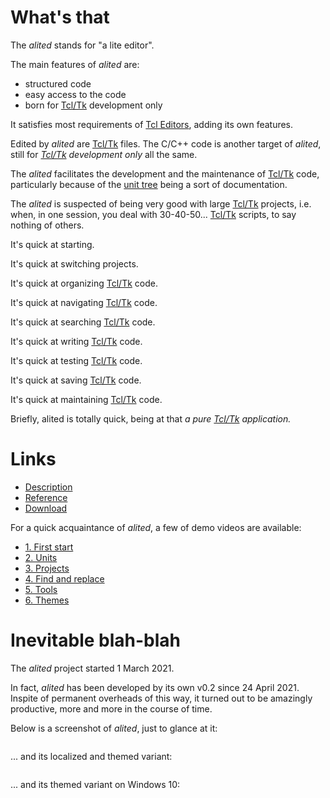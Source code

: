 # What's that

The *alited* stands for "a lite editor".

The main features of *alited* are:

  * structured code 
  * easy access to the code
  * born for [Tcl/Tk](https://wiki.tcl-lang.org/) development only

It satisfies most requirements of [Tcl Editors](https://wiki.tcl-lang.org/Tcl+Editors), adding its own features.

Edited by *alited* are [Tcl/Tk](https://wiki.tcl-lang.org/) files. The C/C++ code is another target of *alited*, still for *[Tcl/Tk](https://wiki.tcl-lang.org/) development only* all the same.

The *alited* facilitates the development and the maintenance of [Tcl/Tk](https://wiki.tcl-lang.org/) code, particularly because of the [unit tree](https://github.com/aplsimple/alited/releases/download/2.Units_alited-1.0.5/2.Units_alited-1.0.5.mp4) being a sort of documentation.

The *alited* is suspected of being very good with large [Tcl/Tk](https://wiki.tcl-lang.org/) projects, i.e. when, in one session, you deal with 30-40-50... [Tcl/Tk](https://wiki.tcl-lang.org/) scripts, to say nothing of others.

It's quick at starting.

It's quick at switching projects.

It's quick at organizing [Tcl/Tk](https://wiki.tcl-lang.org/) code.

It's quick at navigating [Tcl/Tk](https://wiki.tcl-lang.org/) code.

It's quick at searching [Tcl/Tk](https://wiki.tcl-lang.org/) code.

It's quick at writing [Tcl/Tk](https://wiki.tcl-lang.org/) code.

It's quick at testing [Tcl/Tk](https://wiki.tcl-lang.org/) code.

It's quick at saving [Tcl/Tk](https://wiki.tcl-lang.org/) code.

It's quick at maintaining [Tcl/Tk](https://wiki.tcl-lang.org/) code.

Briefly, alited is totally quick, being at that *a pure [Tcl/Tk](https://wiki.tcl-lang.org/) application.*

# Links

   * [Description](https://aplsimple.github.io/en/tcl/alited)
   * [Reference](https://aplsimple.github.io/en/tcl/alited/alited.html)
   * [Download](https://chiselapp.com/user/aplsimple/repository/alited/download)

For a quick acquaintance of *alited*, a few of demo videos are available:

   * [1. First start](https://github.com/aplsimple/alited/releases/download/1.Start_alited-1.0.4/1.Start_alited-1.0.4.mp4)
   * [2. Units](https://github.com/aplsimple/alited/releases/download/2.Units_alited-1.0.5/2.Units_alited-1.0.5.mp4)
   * [3. Projects](https://github.com/aplsimple/alited/releases/download/3.Projects_alited-1.0.4/3.Projects_alited-1.0.4.mp4)
   * [4. Find and replace](https://github.com/aplsimple/alited/releases/download/4.Find_alited-1.0.4/4.Find_alited-1.0.4.mp4)
   * [5. Tools](https://github.com/aplsimple/alited/releases/download/5.Tools_alited-1.0.4/5.Tools_alited-1.0.4.mp4)
   * [6. Themes](https://github.com/aplsimple/alited/releases/download/6.Themes_alited-1.0.5/6.Themes_alited-1.0.5.mp4)

# Inevitable blah-blah

The *alited* project started 1 March 2021.

In fact, *alited* has been developed by its own v0.2 since 24 April 2021. Inspite of permanent overheads of this way, it turned out to be amazingly productive, more and more in the course of time.

Below is a screenshot of *alited*, just to glance at it:

<img src="https://aplsimple.github.io/en/tcl/alited/files/alited-en.png" class="media" alt="">

... and its localized and themed variant:

<img src="https://aplsimple.github.io/en/tcl/alited/files/alited-ru.png" class="media" alt="">

... and its themed variant on Windows 10:

<img src="https://aplsimple.github.io/en/tcl/alited/files/alited-win10.png" class="media" alt="">
